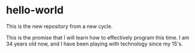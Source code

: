 # hello-world
This is the new repository from a new cycle.

This is the promise that I will learn how to effectively program this time. I am 34 years old now, and I have been playing with technology since my 15's.
